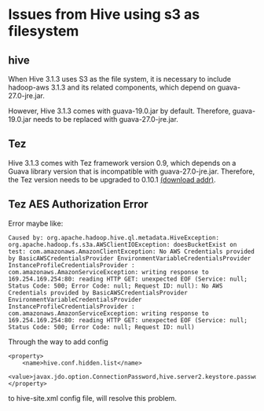 # Issues from Hive using s3 as filesystem 

## hive
When Hive 3.1.3 uses S3 as the file system, it is necessary to include hadoop-aws 3.1.3 and its related components, which depend on guava-27.0-jre.jar. 

However, Hive 3.1.3 comes with guava-19.0.jar by default. Therefore, guava-19.0.jar needs to be replaced with guava-27.0-jre.jar.

## Tez

Hive 3.1.3 comes with Tez framework version 0.9, which depends on a Guava library version that is incompatible with guava-27.0-jre.jar. Therefore, the Tez version needs to be upgraded to 0.10.1 [(download addr)](https://dlcdn.apache.org/tez/0.10.1/apache-tez-0.10.1-bin.tar.gz).


## Tez AES Authorization Error

Error maybe like:
```
Caused by: org.apache.hadoop.hive.ql.metadata.HiveException: org.apache.hadoop.fs.s3a.AWSClientIOException: doesBucketExist on test: com.amazonaws.AmazonClientException: No AWS Credentials provided by BasicAWSCredentialsProvider EnvironmentVariableCredentialsProvider InstanceProfileCredentialsProvider : com.amazonaws.AmazonServiceException: writing response to 169.254.169.254:80: reading HTTP GET: unexpected EOF (Service: null; Status Code: 500; Error Code: null; Request ID: null): No AWS Credentials provided by BasicAWSCredentialsProvider EnvironmentVariableCredentialsProvider InstanceProfileCredentialsProvider : com.amazonaws.AmazonServiceException: writing response to 169.254.169.254:80: reading HTTP GET: unexpected EOF (Service: null; Status Code: 500; Error Code: null; Request ID: null)
```

Through the way to add config 
```
<property>
    <name>hive.conf.hidden.list</name>
    <value>javax.jdo.option.ConnectionPassword,hive.server2.keystore.password,fs.s3a.proxy.password,dfs.adls.oauth2.credential,fs.adl.oauth2.credential</value>
</property>
```
to hive-site.xml config file, will resolve this problem.
